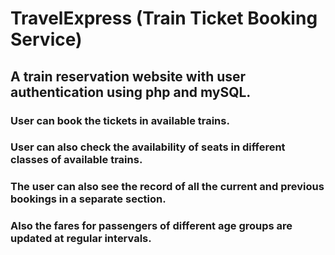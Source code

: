 # TravelExpress (Train Ticket Booking Service)
## A train reservation website with user authentication using php and mySQL.
### User can book the tickets in available trains.
### User can also check the availability of seats in different classes of available trains.
### The user can also see the record of all the current and previous bookings in a separate section.
### Also the fares for passengers of different age groups are updated at regular intervals.
